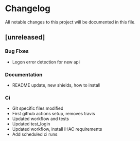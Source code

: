 # Changelog

All notable changes to this project will be documented in this file.

## [unreleased]

### Bug Fixes

- Logon error detection for new api

### Documentation

- README update, new shields, how to install

### Ci

- Git specific files modified
- First github actions setup, removes travis
- Updated workflow and tests
- Updated test_login
- Updated workflow, install iHAC requirements
- Add scheduled ci runs

<!-- generated by git-cliff -->
